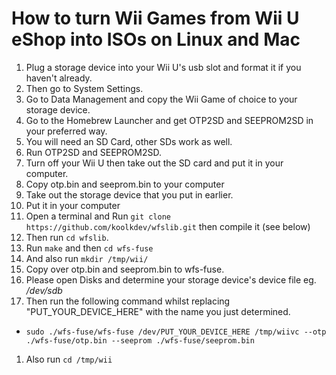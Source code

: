 
# How to turn Wii Games from Wii U eShop into ISOs on Linux and Mac
1. Plug a storage device into your Wii U's usb slot and format it if you haven't already. 
1. Then go to System Settings.
1. Go to Data Management and copy the Wii Game of choice to your storage device.
1. Go to the Homebrew Launcher and get OTP2SD and SEEPROM2SD in your preferred way.
1. You will need an SD Card, other SDs work as well.
1. Run OTP2SD and SEEPROM2SD.
1. Turn off your Wii U then take out the SD card and put it in your computer.
1. Copy otp.bin and seeprom.bin to your computer
1. Take out the storage device that you put in earlier.
1. Put it in your computer
1. Open a terminal and Run `git clone https://github.com/koolkdev/wfslib.git` then compile it (see below)
1. Then run `cd wfslib`.
1. Run  `make`  and then `cd wfs-fuse`
1. And also run `mkdir /tmp/wii/`
1. Copy over otp.bin and seeprom.bin to wfs-fuse.
1. Please open Disks and determine your storage device's device file eg. */dev/sdb*
1. Then run the following command whilst replacing "PUT_YOUR_DEVICE_HERE" with the name you just determined. 
  * `sudo ./wfs-fuse/wfs-fuse /dev/PUT_YOUR_DEVICE_HERE /tmp/wiivc --otp ./wfs-fuse/otp.bin --seeprom ./wfs-fuse/seeprom.bin`
1. Also run `cd /tmp/wii`
  
